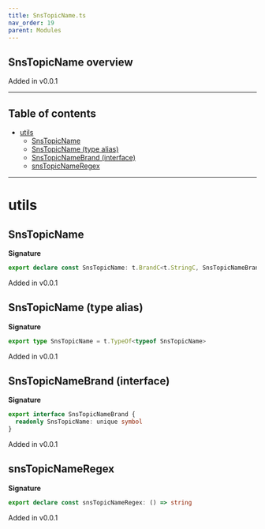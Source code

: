 ```yaml
---
title: SnsTopicName.ts
nav_order: 19
parent: Modules
---
```


## SnsTopicName overview

Added in v0.0.1

---

<h2 class="text-delta">Table of contents</h2>

- [utils](#utils)
  - [SnsTopicName](#snstopicname)
  - [SnsTopicName (type alias)](#snstopicname-type-alias)
  - [SnsTopicNameBrand (interface)](#snstopicnamebrand-interface)
  - [snsTopicNameRegex](#snstopicnameregex)

---

# utils

## SnsTopicName

**Signature**

```ts
export declare const SnsTopicName: t.BrandC<t.StringC, SnsTopicNameBrand>
```

Added in v0.0.1

## SnsTopicName (type alias)

**Signature**

```ts
export type SnsTopicName = t.TypeOf<typeof SnsTopicName>
```

Added in v0.0.1

## SnsTopicNameBrand (interface)

**Signature**

```ts
export interface SnsTopicNameBrand {
  readonly SnsTopicName: unique symbol
}
```

Added in v0.0.1

## snsTopicNameRegex

**Signature**

```ts
export declare const snsTopicNameRegex: () => string
```

Added in v0.0.1
